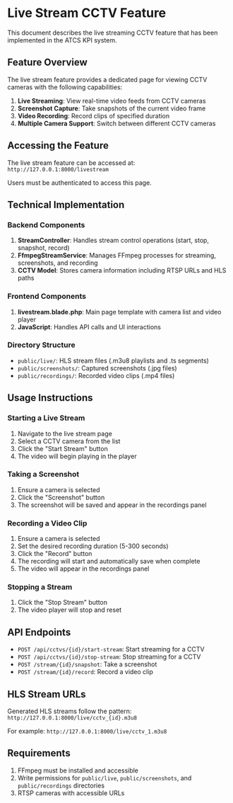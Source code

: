 # Live Stream CCTV Feature

This document describes the live streaming CCTV feature that has been implemented in the ATCS KPI system.

## Feature Overview

The live stream feature provides a dedicated page for viewing CCTV cameras with the following capabilities:

1. **Live Streaming**: View real-time video feeds from CCTV cameras
2. **Screenshot Capture**: Take snapshots of the current video frame
3. **Video Recording**: Record clips of specified duration
4. **Multiple Camera Support**: Switch between different CCTV cameras

## Accessing the Feature

The live stream feature can be accessed at: `http://127.0.0.1:8000/livestream`

Users must be authenticated to access this page.

## Technical Implementation

### Backend Components

1. **StreamController**: Handles stream control operations (start, stop, snapshot, record)
2. **FfmpegStreamService**: Manages FFmpeg processes for streaming, screenshots, and recording
3. **CCTV Model**: Stores camera information including RTSP URLs and HLS paths

### Frontend Components

1. **livestream.blade.php**: Main page template with camera list and video player
2. **JavaScript**: Handles API calls and UI interactions

### Directory Structure

- `public/live/`: HLS stream files (.m3u8 playlists and .ts segments)
- `public/screenshots/`: Captured screenshots (.jpg files)
- `public/recordings/`: Recorded video clips (.mp4 files)

## Usage Instructions

### Starting a Live Stream

1. Navigate to the live stream page
2. Select a CCTV camera from the list
3. Click the "Start Stream" button
4. The video will begin playing in the player

### Taking a Screenshot

1. Ensure a camera is selected
2. Click the "Screenshot" button
3. The screenshot will be saved and appear in the recordings panel

### Recording a Video Clip

1. Ensure a camera is selected
2. Set the desired recording duration (5-300 seconds)
3. Click the "Record" button
4. The recording will start and automatically save when complete
5. The video will appear in the recordings panel

### Stopping a Stream

1. Click the "Stop Stream" button
2. The video player will stop and reset

## API Endpoints

- `POST /api/cctvs/{id}/start-stream`: Start streaming for a CCTV
- `POST /api/cctvs/{id}/stop-stream`: Stop streaming for a CCTV
- `POST /stream/{id}/snapshot`: Take a screenshot
- `POST /stream/{id}/record`: Record a video clip

## HLS Stream URLs

Generated HLS streams follow the pattern: `http://127.0.0.1:8000/live/cctv_{id}.m3u8`

For example: `http://127.0.0.1:8000/live/cctv_1.m3u8`

## Requirements

1. FFmpeg must be installed and accessible
2. Write permissions for `public/live`, `public/screenshots`, and `public/recordings` directories
3. RTSP cameras with accessible URLs
